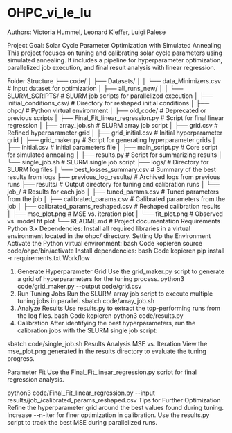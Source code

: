 # OHPC_vi_le_lu
Authors: Victoria Hummel, Leonard Kieffer, Luigi Palese

Project Goal: Solar Cycle Parameter Optimization with Simulated Annealing
This project focuses on tuning and calibrating solar cycle parameters using simulated annealing. It includes a pipeline for hyperparameter optimization, parallelized job execution, and final result analysis with linear regression.

Folder Structure
├── code/
│   ├── Datasets/
│   │   └── data_Minimizers.csv       # Input dataset for optimization
│   ├── all_runs_new/
│   │   └── SLURM_SCRIPTS/           # SLURM job scripts for parallelized execution
│   ├── initial_conditions_csv/      # Directory for reshaped initial conditions
│   ├── ohpc/                        # Python virtual environment
│   ├── old_code/                    # Deprecated or previous scripts
│   ├── Final_Fit_linear_regression.py  # Script for final linear regression
│   ├── array_job.sh                 # SLURM array job script
│   ├── grid.csv                     # Refined hyperparameter grid
│   ├── grid_initial.csv             # Initial hyperparameter grid
│   ├── grid_maker.py                # Script for generating hyperparameter grids
│   ├── initial.csv                  # Initial parameters file
│   ├── main_script.py               # Core script for simulated annealing
│   ├── results.py                   # Script for summarizing results
│   └── single_job.sh                # SLURM single job script
├── logs/                            # Directory for SLURM log files
│   └── best_losses_summary.csv      # Summary of the best results from logs
├── previous_log_results/            # Archived logs from previous runs
├── results/                         # Output directory for tuning and calibration runs
│   └── job_<ID>/                    # Results for each job
│       ├── tuned_params.csv         # Tuned parameters from the job
│       ├── calibrated_params.csv    # Calibrated parameters from the job
│       ├── calibrated_params_reshaped.csv # Reshaped calibration results
│       ├── mse_plot.png             # MSE vs. iteration plot
│       └── fit_plot.png             # Observed vs. model fit plot
└── README.md                        # Project documentation
Requirements
Python 3.x
Dependencies: Install all required libraries in a virtual environment located in the ohpc/ directory.
Setting Up the Environment
Activate the Python virtual environment:
bash
Code kopieren
source code/ohpc/bin/activate
Install dependencies:
bash
Code kopieren
pip install -r requirements.txt
Workflow
1. Generate Hyperparameter Grid
Use the grid_maker.py script to generate a grid of hyperparameters for the tuning process.
python3 code/grid_maker.py --output code/grid.csv
2. Run Tuning Jobs
Run the SLURM array job script to execute multiple tuning jobs in parallel.
sbatch code/array_job.sh
3. Analyze Results
Use results.py to extract the top-performing runs from the log files.
bash
Code kopieren
python3 code/results.py
4. Calibration
After identifying the best hyperparameters, run the calibration jobs with the SLURM single job script:

sbatch code/single_job.sh
Results Analysis
MSE vs. Iteration
View the mse_plot.png generated in the results directory to evaluate the tuning progress.

Parameter Fit
Use the Final_Fit_linear_regression.py script for final regression analysis.


python3 code/Final_Fit_linear_regression.py --input results/job_<ID>/calibrated_params_reshaped.csv
Tips for Further Optimization
Refine the hyperparameter grid around the best values found during tuning.
Increase --n-iter for finer optimization in calibration.
Use the results.py script to track the best MSE during parallelized runs.
